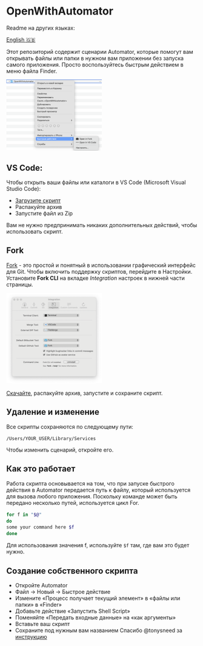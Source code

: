 # OpenWithAutomator
Readme на других языках:

[English :gb:](../../)

Этот репозиторий содержит сценарии Automator, которые помогут вам открывать файлы или папки в нужном вам приложении без запуска самого приложения. Просто воспользуйтесь быстрым действием в меню файла Finder.

<picture>
  <source media="(prefers-color-scheme: dark)" srcset="./Images/RU/Finder-example-dark.png">
  <source media="(prefers-color-scheme: light)" srcset="./Images/RU/Finder-example.png">
  <img width="50%" style="margin: 0 auto" alt="An example of what the script does" src="./Images/RU/Finder-example.png">
</picture>

## VS Code:
Чтобы открыть ваши файлы или каталоги в VS Code (Microsoft Visual Studio Code):
* [Загрузите скрипт](https://github.com/user1man/OpenWithAutomator/raw/main/Open%20in%20Fork.zip)
* Распакуйте архив
* Запустите файл из Zip

Вам не нужно предпринимать никаких дополнительных действий, чтобы использовать скрипт.

## Fork
[Fork](https://fork.dev) - это простой и понятный в использовании графический интерфейс для Git. Чтобы включить поддержку скриптов, перейдите в Настройки. Установите **Fork CLI** на вкладке *Integration* настроек в нижней части страницы.

<picture>
  <source media="(prefers-color-scheme: dark)" srcset="./Images/Fork-cli-dark.png">
  <source media="(prefers-color-scheme: light)" srcset="./Images/Fork-cli.png">
  <img width="50%" alt="Fork settings UI. Integration tab" src="./Images/Fork-cli.png">
</picture>

[Скачайте](https://github.com/user1man/OpenWithAutomator/raw/main/Open%20in%20Fork.zip), распакуйте архив, запустите и сохраните скрипт.

## Удаление и изменение
Все скрипты сохраняются по следующему пути:
```
/Users/YOUR_USER/Library/Services
```
Чтобы изменить сценарий, откройте его.

## Как это работает
Работа скрипта основывается на том, что при запуске быстрого действия в Automator передается путь к файлу, который используется для вызова любого приложения.
Поскольку команде может быть передано несколько путей, используется цикл For.
```bash
for f in "$@"
do
some your command here $f
done
```
Для использования значения f, используйте `$f` там, где вам это будет нужно.

## Создание собственного скрипта
- Откройте Automator
- Файл -> Новый -> Быстрое действие
- Измените «Процесс получает текущий элемент» в «файлы или папки» в «Finder» 
- Добавьте действие «Запустить Shell Script»
- Поменяйте «Передать входные данные» на «как аргументы» 
- Вставьте ваш скрипт
- Сохраните под нужным вам названием
Спасибо @tonysneed за [инструкцию](https://gist.github.com/tonysneed/f9f09bfa28bcf98e8d8306f9b21f99e2)
